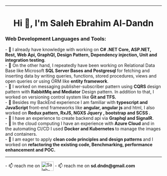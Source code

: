 <hr/>
<div class="markdown-heading" dir="auto"><h1 align="center" class="heading-element" dir="auto">Hi 👋, I'm Saleh Ebrahim Al-Dandn</h1>

</div>

<div class="markdown-heading" dir="auto"><h3 align="left" class="heading-element" dir="auto">Web Development Languages and Tools:</h3></div>
<p></p>
- 🌱 I already have knowledge with working on <b>C# .NET Core, ASP.NET, Rest, Web Api, GraphQl, Design Pattern, Dependency injection, Unit  and integration testing</b>. 
<br/>
- 🌱 On the other hand, I repeatedly have been working on Relational Data Base like Microsoft <b>SQL Server Bases and Postgresql </b> for fetching and inserting data by writing queries, functions, stored procedures, views and open queries or using ORM like <b> entity framework</b>.
<br/>
- 🌱 I worked on messaging publisher-subscriber pattern using <b> CQRS </b> design pattern with <b>RabbitMq and Mediator</b> Design pattern. In addition to that, I worked on versioning control system like <b>Git and TFS.</b>
<br/>
- 🌱 Besides my BackEnd experience I am familiar with <b> typescript and JavaScript </b> front-end frameworks like <b>angular, angular js </b> and html, I also worked on <b> Redux pattern, RxJS, NGXS Jquery , bootstrap and SCSS .</b>
<br/>
- 🌱 I have an experience to create backend api via <b> Graphql and SignalR.</b>
<br/>
- 🌱 In the cloud computing I have an experience with <b> Azure Cloud </b> and in the automating CI/CD I used <b> Docker and Kubernetes </b> to manage the images and containers.
<br/>
- 🌱 I am eager to apply <b>clean code principles and design patterns </b> and I worked on  <b>refactoring the existing code, Benchmarking, performance enhancement and POC. </b>
<br/>
</p>
<hr/>
- 📫 reach me on <a href="https://www.linkedin.com/in/saleh-al-dandn" rel="nofollow"><img align="center" src="https://raw.githubusercontent.com/rahuldkjain/github-profile-readme-generator/master/src/images/icons/Social/linked-in-alt.svg" alt="Saleh-Aldandn" height="30" width="40" style="max-width: 100%;"></a> 
- 📫 reach me on <b>sd.dndn@gmail.com</b>
<!---
<p align="left" dir="auto"> <img src="https://raw.githubusercontent.com/devicons/devicon/master/icons/csharp/csharp-original.svg" alt="csharp" width="40" height="40" style="max-width: 100%;"> </a> <a href="https://www.w3schools.com/css/" rel="nofollow"> <img src="https://raw.githubusercontent.com/devicons/devicon/master/icons/css3/css3-original-wordmark.svg" alt="css3" width="40" height="40" style="max-width: 100%;"> <a href="https://www.djangoproject.com/" rel="nofollow"> <img src="https://camo.githubusercontent.com/c96cb99431280ee1fdce3fe6b5338c5aca7bcaf94331b7426803ac9b426f6cef/68747470733a2f2f63646e2e776f726c64766563746f726c6f676f2e636f6d2f6c6f676f732f646a616e676f2e737667" alt="django" width="40" height="40" data-canonical-src="https://cdn.worldvectorlogo.com/logos/django.svg" style="max-width: 100%;"> </a> <a href="https://dotnet.microsoft.com/" rel="nofollow"> <img src="https://raw.githubusercontent.com/devicons/devicon/master/icons/dot-net/dot-net-original-wordmark.svg" alt="dotnet" width="40" height="40" style="max-width: 100%;"> </a> <a href="https://www.w3.org/html/" rel="nofollow"> <img src="https://raw.githubusercontent.com/devicons/devicon/master/icons/html5/html5-original-wordmark.svg" alt="html5" width="40" height="40" style="max-width: 100%;"> </a> <a href="https://developer.mozilla.org/en-US/docs/Web/JavaScript" rel="nofollow"> <img src="https://raw.githubusercontent.com/devicons/devicon/master/icons/javascript/javascript-original.svg" alt="javascript" width="40" height="40" style="max-width: 100%;"> </a> <a href="https://www.microsoft.com/en-us/sql-server" rel="nofollow"> <img src="https://camo.githubusercontent.com/7518bdbe92e34ee62df755ffe857fafb4a7c537ed0e1b9f6a5bef7a1d3c8356a/68747470733a2f2f7777772e7376677265706f2e636f6d2f73686f772f3330333232392f6d6963726f736f66742d73716c2d7365727665722d6c6f676f2e737667" alt="mssql" width="40" height="40" data-canonical-src="https://www.svgrepo.com/show/303229/microsoft-sql-server-logo.svg" style="max-width: 100%;"> </a> <a href="https://www.python.org" rel="nofollow"> <img src="https://raw.githubusercontent.com/devicons/devicon/master/icons/python/python-original.svg" alt="python" width="40" height="40" style="max-width: 100%;"> </a> <a href="https://www.sqlite.org/" rel="nofollow"> <img src="https://camo.githubusercontent.com/dfc13c38294c1ea3bc5354196797b1619fbf5f3abb65d6b5838643cfc3898caf/68747470733a2f2f7777772e766563746f726c6f676f2e7a6f6e652f6c6f676f732f73716c6974652f73716c6974652d69636f6e2e737667" alt="sqlite" width="40" height="40" data-canonical-src="https://www.vectorlogo.zone/logos/sqlite/sqlite-icon.svg" style="max-width: 100%;"> </a> </p>
<!---
saleh1987/saleh1987 is a ✨ special ✨ repository because its `README.md` (this file) appears on your GitHub profile.
You can click the Preview link to take a look at your changes.
--->
